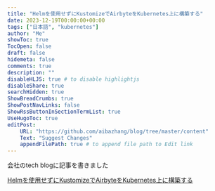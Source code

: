 ```yaml
---
title: "Helmを使用せずにKustomizeでAirbyteをKubernetes上に構築する"
date: 2023-12-19T00:00:00+00:00
tags: ["日本語", "kubernetes"]
author: "Me"
showToc: true
TocOpen: false
draft: false
hidemeta: false
comments: true
description: ""
disableHLJS: true # to disable highlightjs
disableShare: true
searchHidden: true
ShowBreadCrumbs: true
ShowPostNavLinks: false
ShowRssButtonInSectionTermList: true
UseHugoToc: true
editPost:
    URL: "https://github.com/aibazhang/blog/tree/master/content"
    Text: "Suggest Changes"
    appendFilePath: true # to append file path to Edit link
---
```


会社のtech blogに記事を書きました

[Helmを使用せずにKustomizeでAirbyteをKubernetes上に構築する](https://buildersbox.corp-sansan.com/entry/2023/12/19/110000)